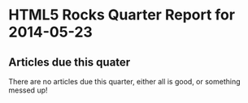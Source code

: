 HTML5 Rocks Quarter Report for 2014-05-23
=========================================

Articles due this quater
------------------------

There are no articles due this quarter, either all is good, or something messed up!

